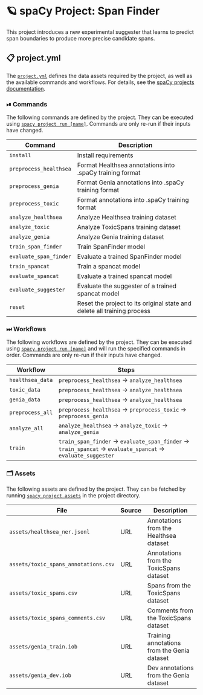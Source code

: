 <!-- SPACY PROJECT: AUTO-GENERATED DOCS START (do not remove) -->

# 🪐 spaCy Project: Span Finder

This project introduces a new experimental suggester that learns to predict span boundaries to produce more precise candidate spans.

## 📋 project.yml

The [`project.yml`](project.yml) defines the data assets required by the
project, as well as the available commands and workflows. For details, see the
[spaCy projects documentation](https://spacy.io/usage/projects).

### ⏯ Commands

The following commands are defined by the project. They
can be executed using [`spacy project run [name]`](https://spacy.io/api/cli#project-run).
Commands are only re-run if their inputs have changed.

| Command | Description |
| --- | --- |
| `install` | Install requirements |
| `preprocess_healthsea` | Format Healthsea annotations into .spaCy training format |
| `preprocess_genia` | Format Genia annotations into .spaCy training format |
| `preprocess_toxic` | Format annotations into .spaCy training format |
| `analyze_healthsea` | Analyze Healthsea training dataset |
| `analyze_toxic` | Analyze ToxicSpans training dataset |
| `analyze_genia` | Analyze Genia training dataset |
| `train_span_finder` | Train SpanFinder model |
| `evaluate_span_finder` | Evaluate a trained SpanFinder model |
| `train_spancat` | Train a spancat model |
| `evaluate_spancat` | Evaluate a trained spancat model |
| `evaluate_suggester` | Evaluate the suggester of a trained spancat model |
| `reset` | Reset the project to its original state and delete all training process |

### ⏭ Workflows

The following workflows are defined by the project. They
can be executed using [`spacy project run [name]`](https://spacy.io/api/cli#project-run)
and will run the specified commands in order. Commands are only re-run if their
inputs have changed.

| Workflow | Steps |
| --- | --- |
| `healthsea_data` | `preprocess_healthsea` &rarr; `analyze_healthsea` |
| `toxic_data` | `preprocess_healthsea` &rarr; `analyze_healthsea` |
| `genia_data` | `preprocess_healthsea` &rarr; `analyze_healthsea` |
| `preprocess_all` | `preprocess_healthsea` &rarr; `preprocess_toxic` &rarr; `preprocess_genia` |
| `analyze_all` | `analyze_healthsea` &rarr; `analyze_toxic` &rarr; `analyze_genia` |
| `train` | `train_span_finder` &rarr; `evaluate_span_finder` &rarr; `train_spancat` &rarr; `evaluate_spancat` &rarr; `evaluate_suggester` |

### 🗂 Assets

The following assets are defined by the project. They can
be fetched by running [`spacy project assets`](https://spacy.io/api/cli#project-assets)
in the project directory.

| File | Source | Description |
| --- | --- | --- |
| `assets/healthsea_ner.jsonl` | URL | Annotations from the Healthsea dataset |
| `assets/toxic_spans_annotations.csv` | URL | Annotations from the ToxicSpans dataset |
| `assets/toxic_spans.csv` | URL | Spans from the ToxicSpans dataset |
| `assets/toxic_spans_comments.csv` | URL | Comments from the ToxicSpans dataset |
| `assets/genia_train.iob` | URL | Training annotations from the Genia dataset |
| `assets/genia_dev.iob` | URL | Dev annotations from the Genia dataset |

<!-- SPACY PROJECT: AUTO-GENERATED DOCS END (do not remove) -->